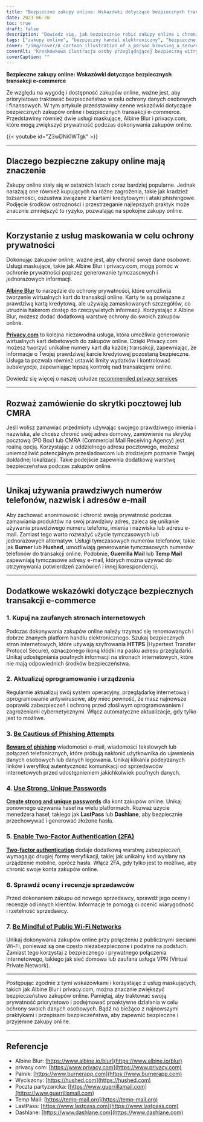 ```yaml
---
title: "Bezpieczne zakupy online: Wskazówki dotyczące bezpiecznych transakcji e-commerce"
date: 2023-06-20
toc: true
draft: false
description: "Dowiedz się, jak bezpiecznie robić zakupy online i chronić swoje dane osobowe dzięki tym poradom ekspertów i usługom maskowania."
tags: ["zakupy online", "bezpieczny handel elektroniczny", "bezpieczne transakcje", "ochrona prywatności", "usługi maskowania", "Albine Blur", "privacy.com", "Skrytka pocztowa", "CMRA", "bezpieczne hasła", "uwierzytelnianie dwuskładnikowe", "zapobieganie phishingowi", "zaufane strony internetowe", "aktualizacje oprogramowania", "recenzje sprzedawców", "publiczne Wi-Fi", "VPN", "prywatność online", "Zapobieganie kradzieży tożsamości", "oszustwa związane z kartami kredytowymi", "wskazówki dotyczące cyberbezpieczeństwa", "ochrona danych", "Środki bezpieczeństwa online", "tymczasowe numery telefonów", "tymczasowe adresy e-mail", "renomowani sprzedawcy online", "ochrona przed złośliwym oprogramowaniem", "Zapobieganie cyberzagrożeniom", "bezpieczne transakcje online", "bezpieczeństwo danych osobowych"]
cover: "/img/cover/A_cartoon_illustration_of_a_person_browsing_a_secure_online.png"
coverAlt: "Kreskówkowa ilustracja osoby przeglądającej bezpieczną witrynę zakupów online z symbolem kłódki i tarczą w tle."
coverCaption: ""
---
```


**Bezpieczne zakupy online: Wskazówki dotyczące bezpiecznych transakcji e-commerce**

Ze względu na wygodę i dostępność zakupów online, ważne jest, aby priorytetowo traktować bezpieczeństwo w celu ochrony danych osobowych i finansowych. W tym artykule przedstawimy cenne wskazówki dotyczące bezpiecznych zakupów online i bezpiecznych transakcji e-commerce. Przedstawimy również dwie usługi maskujące, Albine Blur i privacy.com, które mogą zwiększyć prywatność podczas dokonywania zakupów online.

{{< youtube id="Z3wDNi0WTgk" >}}

______

## Dlaczego bezpieczne zakupy online mają znaczenie

Zakupy online stały się w ostatnich latach coraz bardziej popularne. Jednak narażają one również kupujących na różne zagrożenia, takie jak kradzież tożsamości, oszustwa związane z kartami kredytowymi i ataki phishingowe. Podjęcie środków ostrożności i przestrzeganie najlepszych praktyk może znacznie zmniejszyć to ryzyko, pozwalając na spokojne zakupy online.

______

## Korzystanie z usług maskowania w celu ochrony prywatności

Dokonując zakupów online, ważne jest, aby chronić swoje dane osobowe. Usługi maskujące, takie jak Albine Blur i privacy.com, mogą pomóc w ochronie prywatności poprzez generowanie tymczasowych i jednorazowych informacji.

[**Albine Blur**](https://dnt.abine.com/#/ref_register/pC8ZbvQtt) to narzędzie do ochrony prywatności, które umożliwia tworzenie wirtualnych kart do transakcji online. Karty te są powiązane z prawdziwą kartą kredytową, ale używają zamaskowanych szczegółów, co utrudnia hakerom dostęp do rzeczywistych informacji. Korzystając z Albine Blur, możesz dodać dodatkową warstwę ochrony do swoich zakupów online.

[**Privacy.com**](https://privacy.com/join/SU86Y) to kolejna niezawodna usługa, która umożliwia generowanie wirtualnych kart debetowych do zakupów online. Dzięki Privacy.com możesz tworzyć unikalne numery kart dla każdej transakcji, zapewniając, że informacje o Twojej prawdziwej karcie kredytowej pozostaną bezpieczne. Usługa ta pozwala również ustawić limity wydatków i kontrolować subskrypcje, zapewniając lepszą kontrolę nad transakcjami online.

Dowiedz się więcej o naszej usłudze [recommended privacy services](https://simeononsecurity.ch/recommendations/services)

______

## Rozważ zamówienie do skrytki pocztowej lub CMRA

Jeśli wolisz zamawiać przedmioty używając swojego prawdziwego imienia i nazwiska, ale chcesz chronić swój adres domowy, zamówienie na skrytkę pocztową (PO Box) lub CMRA (Commercial Mail Receiving Agency) jest realną opcją. Korzystając z oddzielnego adresu pocztowego, możesz uniemożliwić potencjalnym prześladowcom lub złodziejom poznanie Twojej dokładnej lokalizacji. Takie podejście zapewnia dodatkową warstwę bezpieczeństwa podczas zakupów online.

______

## Unikaj używania prawdziwych numerów telefonów, nazwisk i adresów e-mail

Aby zachować anonimowość i chronić swoją prywatność podczas zamawiania produktów na swój prawdziwy adres, zaleca się unikanie używania prawdziwego numeru telefonu, imienia i nazwiska lub adresu e-mail. Zamiast tego warto rozważyć użycie tymczasowych lub jednorazowych alternatyw. Usługi tymczasowych numerów telefonów, takie jak **Burner** lub **Hushed**, umożliwiają generowanie tymczasowych numerów telefonów do transakcji online. Podobnie, **Guerrilla Mail** lub **Temp Mail** zapewniają tymczasowe adresy e-mail, których można używać do otrzymywania potwierdzeń zamówień i innej korespondencji.

______

## Dodatkowe wskazówki dotyczące bezpiecznych transakcji e-commerce

### 1. Kupuj na zaufanych stronach internetowych

Podczas dokonywania zakupów online należy trzymać się renomowanych i dobrze znanych platform handlu elektronicznego. Szukaj bezpiecznych stron internetowych, które używają szyfrowania **HTTPS** (Hypertext Transfer Protocol Secure), oznaczonego ikoną kłódki na pasku adresu przeglądarki. Unikaj udostępniania poufnych informacji na stronach internetowych, które nie mają odpowiednich środków bezpieczeństwa.

### 2. Aktualizuj oprogramowanie i urządzenia

Regularnie aktualizuj swój system operacyjny, przeglądarkę internetową i oprogramowanie antywirusowe, aby mieć pewność, że masz najnowsze poprawki zabezpieczeń i ochronę przed złośliwym oprogramowaniem i zagrożeniami cybernetycznymi. Włącz automatyczne aktualizacje, gdy tylko jest to możliwe.

### 3. [Be Cautious of Phishing Attempts](https://simeononsecurity.ch/articles/what-is-a-common-indicator-of-a-phishing-attempt/)

[**Beware of phishing**](https://simeononsecurity.ch/articles/what-is-a-common-indicator-of-a-phishing-attempt/) wiadomości e-mail, wiadomości tekstowych lub połączeń telefonicznych, które próbują nakłonić użytkownika do ujawnienia danych osobowych lub danych logowania. Unikaj klikania podejrzanych linków i weryfikuj autentyczność komunikacji od sprzedawców internetowych przed udostępnieniem jakichkolwiek poufnych danych.

### 4. [Use Strong, Unique Passwords](https://simeononsecurity.ch/articles/how-to-create-strong-passwords/)

[**Create strong and unique passwords**](https://simeononsecurity.ch/articles/how-to-create-strong-passwords/) dla kont zakupów online. Unikaj ponownego używania haseł na wielu platformach. Rozważ użycie menedżera haseł, takiego jak **LastPass** lub **Dashlane**, aby bezpiecznie przechowywać i generować złożone hasła.

### 5. [Enable Two-Factor Authentication (2FA)](https://simeononsecurity.ch/articles/what-are-the-diferent-kinds-of-factors-in-mfa/)

[**Two-factor authentication**](https://simeononsecurity.ch/articles/what-are-the-diferent-kinds-of-factors-in-mfa/) dodaje dodatkową warstwę zabezpieczeń, wymagając drugiej formy weryfikacji, takiej jak unikalny kod wysłany na urządzenie mobilne, oprócz hasła. Włącz 2FA, gdy tylko jest to możliwe, aby chronić swoje konta zakupów online.

### 6. Sprawdź oceny i recenzje sprzedawców

Przed dokonaniem zakupu od nowego sprzedawcy, sprawdź jego oceny i recenzje od innych klientów. Informacje te pomogą ci ocenić wiarygodność i rzetelność sprzedawcy.

### 7. [Be Mindful of Public Wi-Fi Networks](https://simeononsecurity.ch/articles/how-to-create-a-secure-wifi-network/)

Unikaj dokonywania zakupów online przy połączeniu z publicznymi sieciami Wi-Fi, ponieważ są one często niezabezpieczone i podatne na podsłuch. Zamiast tego korzystaj z bezpiecznego i prywatnego połączenia internetowego, takiego jak sieć domowa lub zaufana usługa VPN (Virtual Private Network).

______

Postępując zgodnie z tymi wskazówkami i korzystając z usług maskujących, takich jak Albine Blur i privacy.com, można znacznie zwiększyć bezpieczeństwo zakupów online. Pamiętaj, aby traktować swoją prywatność priorytetowo i podejmować proaktywne działania w celu ochrony swoich danych osobowych. Bądź na bieżąco z najnowszymi praktykami i przepisami bezpieczeństwa, aby zapewnić bezpieczne i przyjemne zakupy online.

______

## Referencje

- Albine Blur: [https://www.albine.io/blur](https://www.albine.io/blur)
- privacy.com: [https://www.privacy.com](https://www.privacy.com)
- Palnik: [https://www.burnerapp.com](https://www.burnerapp.com)
- Wyciszony: [https://hushed.com](https://hushed.com)
- Poczta partyzancka: [https://www.guerrillamail.com](https://www.guerrillamail.com)
- Temp Mail: [https://temp-mail.org](https://temp-mail.org)
- LastPass: [https://www.lastpass.com](https://www.lastpass.com)
- Dashlane: [https://www.dashlane.com](https://www.dashlane.com)